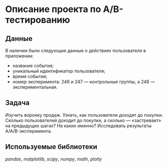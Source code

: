 # Описание проекта по A/B-тестированию


## Данные

В наличии были следующие данные о действиях пользователя в приложении:
- название события;
- уникальный идентификатор пользователя;
- время события;
- номер эксперимента: 246 и 247 — контрольные группы, а 248 — экспериментальная.

## Задача

Изучить воронку продаж. Узнать, как пользователи доходят до покупки. Сколько пользователей доходит до покупки, а сколько — «застревает» на предыдущих шагах? На каких именно?
Исследовать результаты A/A/B-эксперимента. 

## Используемые библиотеки
*pandas*, *matplotlib*, *scipy*, *numpy*, *math*, *plotly*
